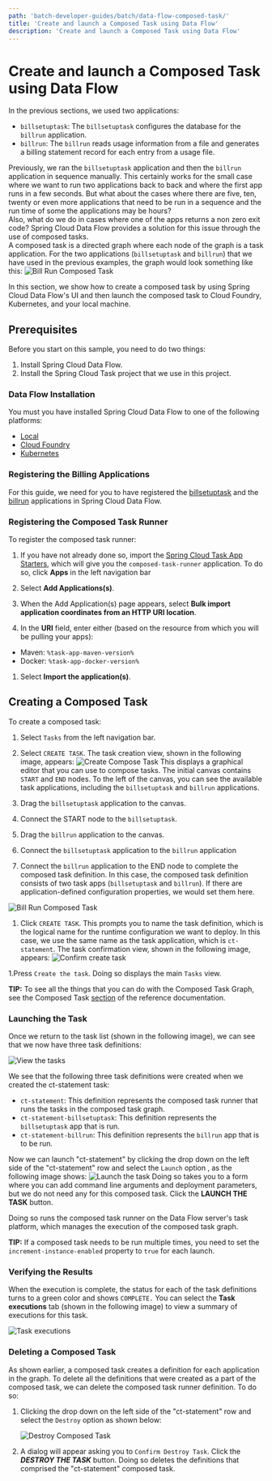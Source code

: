 ```yaml
---
path: 'batch-developer-guides/batch/data-flow-composed-task/'
title: 'Create and launch a Composed Task using Data Flow'
description: 'Create and launch a Composed Task using Data Flow'
---
```


# Create and launch a Composed Task using Data Flow

In the previous sections, we used two applications:

- `billsetuptask`: The `billsetuptask` configures the database for the `billrun` application.
- `billrun`: The `billrun` reads usage information from a file and generates a billing statement record for each entry from a usage file.

Previously, we ran the `billsetuptask` application and then the `billrun` application in sequence manually.
This certainly works for the small case where we want to run two applications back to back and where the first app runs in a few seconds.
But what about the cases where there are five, ten, twenty or even more applications that need to be run in a sequence and the run time of some the applications may be hours?  
Also, what do we do in cases where one of the apps returns a non zero exit code?
Spring Cloud Data Flow provides a solution for this issue through the use of composed tasks.  
A composed task is a directed graph where each node of the graph is a task application.
For the two applications (`billsetuptask` and `billrun`) that we have used in the previous examples, the graph would look something like this:
![Bill Run Composed Task](images/SCDF-composed-task-simple.png)

In this section, we show how to create a composed task by using Spring Cloud Data Flow's UI and then launch the composed task to Cloud Foundry, Kubernetes, and your local machine.

## Prerequisites

Before you start on this sample, you need to do two things:

1. Install Spring Cloud Data Flow.
1. Install the Spring Cloud Task project that we use in this project.

### Data Flow Installation

You must you have installed Spring Cloud Data Flow to one of the following platforms:

- [Local](%currentPath%/installation/local/)
- [Cloud Foundry](%currentPath%/installation/cloudfoundry)
- [Kubernetes](%currentPath%/installation/kubernetes/)

### Registering the Billing Applications

For this guide, we need for you to have registered the [billsetuptask](%currentPath%/batch-developer-guides/batch/data-flow-simple-task) and the [billrun](%currentPath%/batch-developer-guides/batch/data-flow-spring-batch) applications in Spring Cloud Data Flow.

### Registering the Composed Task Runner

To register the composed task runner:

1. If you have not already done so, import the [Spring Cloud Task App Starters](https://cloud.spring.io/spring-cloud-task-app-starters/), which will give you the `composed-task-runner` application.
   To do so, click **Apps** in the left navigation bar

1. Select **Add Applications(s)**.

1. When the Add Application(s) page appears, select **Bulk import application coordinates from an HTTP URI location**.

1. In the **URI** field, enter either (based on the resource from which you will be pulling your apps):

- Maven: `%task-app-maven-version%`
- Docker: `%task-app-docker-version%`

1. Select **Import the application(s)**.

## Creating a Composed Task

To create a composed task:

1. Select `Tasks` from the left navigation bar.

1. Select `CREATE TASK`. The task creation view, shown in the following image, appears:
   ![Create Compose Task](images/SCDF-create-ctr.png)
   This displays a graphical editor that you can use to compose tasks.
   The initial canvas contains `START` and `END` nodes. To the left of the canvas, you can see the available task applications, including the `billsetuptask` and `billrun` applications.

1. Drag the `billsetuptask` application to the canvas.

1. Connect the START node to the `billsetuptask`.

1. Drag the `billrun` application to the canvas.

1. Connect the `billsetuptask` application to the `billrun` application

1. Connect the `billrun` application to the END node to complete the composed task definition.
   In this case, the composed task definition consists of two task apps (`billsetuptask` and `billrun`).
   If there are application-defined configuration properties, we would set them here.

![Bill Run Composed Task](images/SCDF-create-ctr-definition.png)

1. Click `CREATE TASK`.
   This prompts you to name the task definition, which is the logical name for the runtime configuration we want to deploy.
   In this case, we use the same name as the task application, which is `ct-statement`.
   The task confirmation view, shown in the following image, appears:
   ![Confirm create task](images/SCDF-composed-task-confirmation.png)

1.Press `Create the task`.
Doing so displays the main `Tasks` view.

<!--TIP-->

**TIP:** To see all the things that you can do with the Composed Task Graph, see the Composed Task [section](https://docs.spring.io/spring-cloud-dataflow/docs/current/reference/htmlsingle/#_composed_tasks_dsl) of the reference documentation.

<!--END_TIP-->

### Launching the Task

Once we return to the task list (shown in the following image), we can see that we now have three task definitions:

![View the tasks](images/SCDF-composed-task-list.png)

We see that the following three task definitions were created when we created the ct-statement task:

- `ct-statement`: This definition represents the composed task runner that runs the tasks in the composed task graph.
- `ct-statement-billsetuptask`: This definition represents the `billsetuptask` app that is run.
- `ct-statement-billrun`: This definition represents the `billrun` app that is to be run.

Now we can launch "ct-statement" by clicking the drop down on the left side of the "ct-statement" row and select the `Launch` option , as the following image shows:
![Launch the task](images/SCDF-launch-composed-task.png)
Doing so takes you to a form where you can add command line arguments and deployment parameters, but we do not need any for this composed task.
Click the **LAUNCH THE TASK** button.

Doing so runs the composed task runner on the Data Flow server's task platform, which manages the execution of the composed task graph.

<!--TIP-->

**TIP:** If a composed task needs to be run multiple times, you need to set the `increment-instance-enabled` property to `true` for each launch.

<!--END_TIP-->

### Verifying the Results

When the execution is complete, the status for each of the task definitions turns to a green color and shows `COMPLETE.`
You can select the **Task executions** tab (shown in the following image) to view a summary of executions for this task.

![Task executions](images/SCDF-composed-executions.png)

### Deleting a Composed Task

As shown earlier, a composed task creates a definition for each application in the graph.
To delete all the definitions that were created as a part of the composed task, we can delete the composed task runner definition.
To do so:

1. Clicking the drop down on the left side of the "ct-statement" row and select the `Destroy` option as shown below:

   ![Destroy Composed Task](images/SCDF-destroy-ctr.png)

2. A dialog will appear asking you to `Confirm Destroy Task`. Click the **_DESTROY THE TASK_** button. Doing so deletes the definitions that comprised the "ct-statement" composed task.
